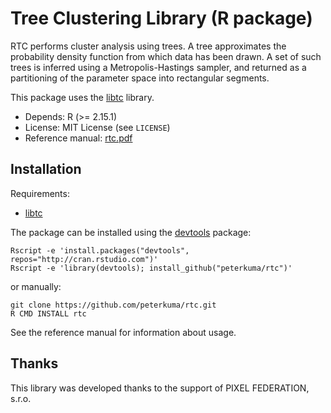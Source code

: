 Tree Clustering Library (R package)
===================================

RTC performs cluster analysis using trees. A tree approximates
the probability density function from which data has been drawn.
A set of such trees is inferred using a Metropolis-Hastings sampler,
and returned as a partitioning of the parameter space into rectangular segments.

This package uses the [libtc](https://github.com/peterkuma/libtc) library.

* Depends: R (>= 2.15.1)
* License: MIT License (see `LICENSE`)
* Reference manual: [rtc.pdf](https://github.com/peterkuma/rtc/raw/master/rtc.pdf)

Installation
------------

Requirements:

* [libtc](https://github.com/peterkuma/libtc)

The package can be installed using the
[devtools](http://www.rstudio.com/products/rpackages/devtools/) package:

    Rscript -e 'install.packages("devtools", repos="http://cran.rstudio.com")'
    Rscript -e 'library(devtools); install_github("peterkuma/rtc")'

or manually:

    git clone https://github.com/peterkuma/rtc.git
    R CMD INSTALL rtc

See the reference manual for information about usage.

Thanks
------

This library was developed thanks to the support of PIXEL FEDERATION, s.r.o.

